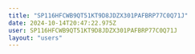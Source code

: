 ```yaml
---
title: "SP116HFCWB9QT51KT9D8JDZX301PAFBRP77C0Q71J"
date: 2024-10-14T20:47:22.975Z
user: SP116HFCWB9QT51KT9D8JDZX301PAFBRP77C0Q71J
layout: "users"
---
```

    